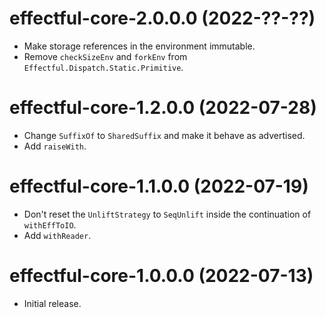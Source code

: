 # effectful-core-2.0.0.0 (2022-??-??)
* Make storage references in the environment immutable.
* Remove `checkSizeEnv` and `forkEnv` from
  `Effectful.Dispatch.Static.Primitive`.

# effectful-core-1.2.0.0 (2022-07-28)
* Change `SuffixOf` to `SharedSuffix` and make it behave as advertised.
* Add `raiseWith`.

# effectful-core-1.1.0.0 (2022-07-19)
* Don't reset the `UnliftStrategy` to `SeqUnlift` inside the continuation of
  `withEffToIO`.
* Add `withReader`.

# effectful-core-1.0.0.0 (2022-07-13)
* Initial release.
